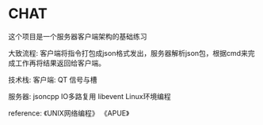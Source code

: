# CHAT

这个项目是一个服务器客户端架构的基础练习

大致流程:
客户端将指令打包成json格式发出，服务器解析json包，根据cmd来完成工作再将结果返回给客户端。

技术栈:
客户端:
QT 信号与槽

服务器:
jsoncpp
IO多路复用 libevent
Linux环境编程

reference:
《UNIX网络编程》
《APUE》
